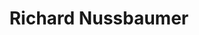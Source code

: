 ---
title: "Richard Nussbaumer"
url: /karlsruhe/richard-nussbaumer-steinhaeuserstrasse/
shop: Bäckerei
---
